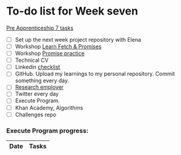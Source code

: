 # To-do list for Week seven

[Pre Apprenticeship 7 tasks](https://learn.foundersandcoders.com/course/syllabus/pre-app-7/schedule/)

- [ ] Set up the next week project repository with Elena
- [ ] Workshop [Learn Fetch & Promises](https://learn.foundersandcoders.com/workshops/learn-fetch/)
- [ ] Workshop [Promise practice](https://learn.foundersandcoders.com/workshops/promise-practice/)
- [ ] Technical CV
- [ ] Linkedin [checklist](https://s3.amazonaws.com/learntocodewith.me/LinkedIn/profile-checklist.pdf)
- [ ] GitHub. Upload my learnings to my personal repository. Commit something every day.
- [ ] [Research employer](https://airtable.com/shriAJxQAYM7UHUHi)
- [ ] Twitter every day
- [ ] Execute Program.
- [ ] Khan Academy, Algorithms
- [ ] Challenges repo

### Execute Program progress:

| Date | Tasks |
| ---- | ----- |
